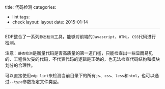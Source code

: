 title: 代码检测
categories:
- lint
tags:
-  check
layout:
    layout
date:
    2015-01-14
---


EDP整合了一系列`静态检测`工具，能够对前端的`Javascript`、`HTML`、`CSS`代码进行检测。

注意：`静态检测`是衡量代码是否高质量的第一道门槛，只能检查出一些显而易见的、工程性欠妥的代码，不代表代码的逻辑是正确的，也无法检查代码结构和模块划分的合理性。

可以直接使用`edp lint`来检测当前目录下的所有`js`、`css`、`less`和`html`，也可以通过`--type`参数指定文件类型。